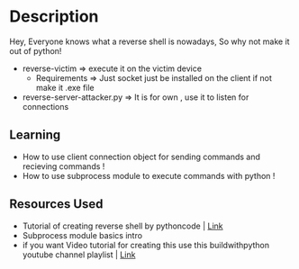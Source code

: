 # Description
Hey, Everyone knows what a reverse shell is nowadays, So why not make it out of python!
- reverse-victim => execute it on the victim device
    - Requirements => Just socket just be installed on the client if not make it .exe file
- reverse-server-attacker.py => It is for own , use it to listen for connections 

## Learning
- How to use client connection object for sending commands and recieving commands ! 
- How to use subprocess module to execute commands with python ! 

## Resources Used 
- Tutorial of creating reverse shell by pythoncode | [Link](https://www.thepythoncode.com/article/create-reverse-shell-python)
- Subprocess module basics intro 
- if you want Video tutorial for creating this use this buildwithpython youtube channel playlist | [Link](https://youtube.com/playlist?list=PLhTjy8cBISErYuLZUvVOYsR1giva2payF)